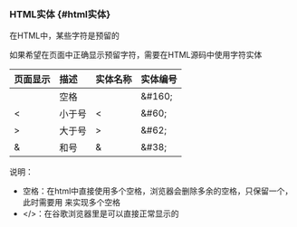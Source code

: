 ### HTML实体 {#html实体}

在HTML中，某些字符是预留的

如果希望在页面中正确显示预留字符，需要在HTML源码中使用字符实体

| 页面显示 | 描述 | 实体名称 | 实体编号 |
| :--- | :--- | :--- | :--- |
|  | 空格 | &nbsp; | &\#160; |
| &lt; | 小于号 | &lt; | &\#60; |
| &gt; | 大于号 | &gt; | &\#62; |
| & | 和号 | &amp; | &\#38; |

说明：

* 空格：在html中直接使用多个空格，浏览器会删除多余的空格，只保留一个，此时需要用 来实现多个空格
* &lt;/&gt;：在谷歌浏览器里是可以直接正常显示的



